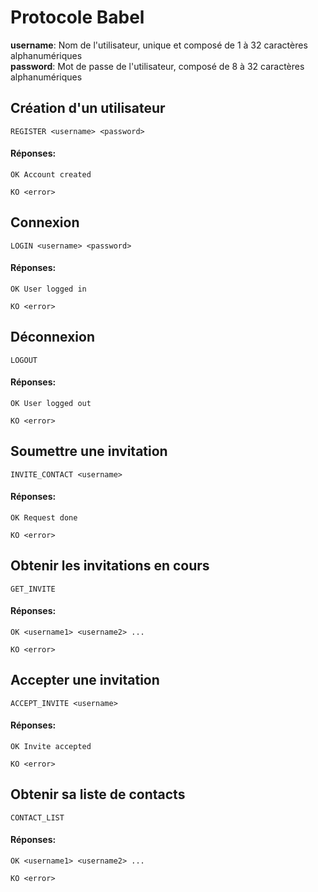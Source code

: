 # Protocole Babel
**username**: Nom de l'utilisateur, unique et composé de 1 à 32 caractères alphanumériques</br>
**password**: Mot de passe de l'utilisateur, composé de 8 à 32 caractères alphanumériques</br>
## Création d'un utilisateur
```
REGISTER <username> <password>
```
#### Réponses:
```
OK Account created
```
```
KO <error>
```

## Connexion
```
LOGIN <username> <password>
```
#### Réponses:
```
OK User logged in
```
```
KO <error>
```

## Déconnexion
```
LOGOUT
```
#### Réponses:
```
OK User logged out
```
```
KO <error>
```

## Soumettre une invitation
```
INVITE_CONTACT <username>
```
#### Réponses:
```
OK Request done
```
```
KO <error>
```

## Obtenir les invitations en cours
```
GET_INVITE
```
#### Réponses:
```
OK <username1> <username2> ...
```
```
KO <error>
```

## Accepter une invitation
```
ACCEPT_INVITE <username>
```
#### Réponses:
```
OK Invite accepted
```
```
KO <error>
```

## Obtenir sa liste de contacts
```
CONTACT_LIST
```
#### Réponses:
```
OK <username1> <username2> ...
```
```
KO <error>
```

